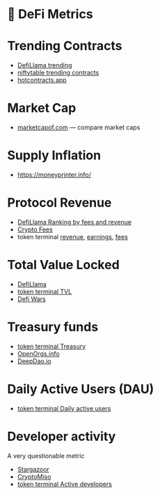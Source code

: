 # 🧭 DeFi Metrics

# Trending Contracts
- [DefiLlama trending](https://defillama.com/trending-contracts)
- [niftytable trending contracts](https://dune.com/niftytable/trending-contracts)
- [hotcontracts.app](https://hotcontracts.app/chains/ethereum)

# Market Cap
- [marketcapof.com](https://www.marketcapof.com/) — compare market caps

# Supply Inflation
- https://moneyprinter.info/

# Protocol Revenue
- [DefiLlama Ranking by fees and revenue](https://defillama.com/fees)
- [Crypto Fees](https://moneyprinter.info/)
- token terminal [revenue](https://tokenterminal.com/terminal/metrics/revenue), [earnings](https://tokenterminal.com/terminal/metrics/earnings), [fees](https://tokenterminal.com/terminal/metrics/fees)

# Total Value Locked
- [DefiLlama](https://defillama.com/)
- [token terminal TVL](https://tokenterminal.com/terminal/metrics/tvl)
- [Defi Wars](https://www.defiwars.xyz/)

# Treasury funds
- [token terminal Treasury](https://tokenterminal.com/terminal/metrics/treasury)
- [OpenOrgs.info](https://openorgs.info/)
- [DeepDao.io](https://deepdao.io/)

# Daily Active Users (DAU)
- [token terminal Daily active users](https://tokenterminal.com/terminal/metrics/active-users)

# Developer activity
A very questionable metric
- [Stargazoor](https://docs.google.com/spreadsheets/d/1T1uBweD3o16oliX4b-VIuQgxHXtVLyJ3H9xkRme0GO0/edit#gid=0)
- [CryptoMiso](https://www.cryptomiso.com/)
- [token terminal Active developers](https://tokenterminal.com/terminal/metrics/active-developers)